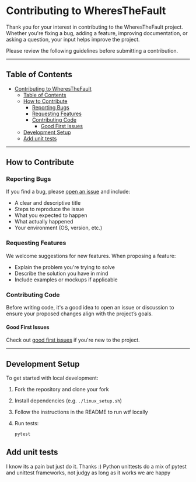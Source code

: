 # Contributing to WheresTheFault

Thank you for your interest in contributing to the WheresTheFault project. Whether you're fixing a bug, adding a feature, improving documentation, or asking a question, your input helps improve the project.

Please review the following guidelines before submitting a contribution.

---

## Table of Contents

- [Contributing to WheresTheFault](#contributing-to-wheresthefault)
  - [Table of Contents](#table-of-contents)
  - [How to Contribute](#how-to-contribute)
    - [Reporting Bugs](#reporting-bugs)
    - [Requesting Features](#requesting-features)
    - [Contributing Code](#contributing-code)
      - [Good First Issues](#good-first-issues)
  - [Development Setup](#development-setup)
  - [Add unit tests](#add-unit-tests)

---

## How to Contribute

### Reporting Bugs

If you find a bug, please [open an issue](https://github.com/HarperCT/wtf/issues) and include:

- A clear and descriptive title
- Steps to reproduce the issue
- What you expected to happen
- What actually happened
- Your environment (OS, version, etc.)

### Requesting Features

We welcome suggestions for new features. When proposing a feature:

- Explain the problem you're trying to solve
- Describe the solution you have in mind
- Include examples or mockups if applicable

### Contributing Code

Before writing code, it's a good idea to open an issue or discussion to ensure your proposed changes align with the project’s goals.

#### Good First Issues

Check out [good first issues](https://github.com/HarperCT/wtf/labels/good%20first%20issue) if you're new to the project.

---

## Development Setup

To get started with local development:

1. Fork the repository and clone your fork
2. Install dependencies (e.g. `./linux_setup.sh`)
3. Follow the instructions in the README to run wtf locally
4. Run tests:

   ```bash
   pytest

## Add unit tests
I know its a pain but just do it. Thanks :)
Python unittests do a mix of pytest and unittest frameworks, not judgy as long as it works we are happy
